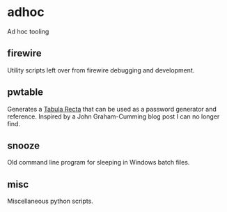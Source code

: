 # adhoc
Ad hoc tooling

## firewire

Utility scripts left over from firewire debugging and development.

## pwtable

Generates a [Tabula Recta][tabularecta] that can be used as a password generator and
reference. Inspired by a John Graham-Cumming blog post I can no longer
find.

## snooze

Old command line program for sleeping in Windows batch files.

## misc

Miscellaneous python scripts.

[tabularecta]: https://en.wikipedia.org/wiki/Tabula_recta
